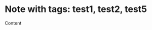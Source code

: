 <!---
{
  "title": "test5",
}
-->

# Note with tags: test1, test2, test5

<!---
{
  "tags": [
    "test1",
    "test2",
    "test5"
  ]
}
-->

Content
